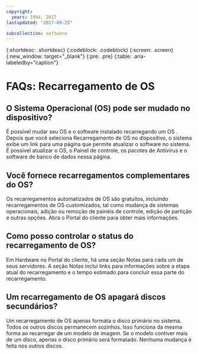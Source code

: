 ```yaml
---
copyright:
  years: 1994, 2017
lastupdated: "2017-09-25"

subcollection: software
---
```


{:shortdesc: .shortdesc}
{:codeblock: .codeblock}
{:screen: .screen}
{:new_window: target="_blank"}
{:pre: .pre}
{:table: .aria-labeledby="caption"}

# FAQs: Recarregamento de OS

## O Sistema Operacional (OS) pode ser mudado no dispositivo?

É possível mudar seu OS e o software instalado recarregando um OS <!--[OS Reload](perform-os-reload-device.html){:new_window}-->. Depois que você seleciona Recarregamento de OS no dispositivo, o sistema exibe um link para uma página que permite atualizar o software no sistema. É possível atualizar o OS, o Painel de controle, os pacotes de Antivírus e o software de banco de dados nessa página.

## Você fornece recarregamentos complementares do OS?

Os recarregamentos automatizados de OS são gratuitos, incluindo recarregamentos de OS customizados, tal como mudança de sistemas operacionais, adição ou remoção de painéis de controle, edição de partição e outras opções. Abra o Portal do cliente para obter mais informações.

## Como posso controlar o status do recarregamento de OS?

Em Hardware no Portal do cliente, há uma seção Notas para cada um de seus servidores. A seção Notas inclui links para informações sobre a etapa atual do recarregamento e o tempo estimado para concluir essa parte do recarregamento.

## Um recarregamento de OS apagará discos secundários?

Um recarregamento de OS apenas formata o disco primário no sistema. Todos os outros discos permanecem sozinhos. Isso funciona da mesma forma ao recarregar de um modelo de imagem. Se o modelo contiver mais de um disco, apenas o disco primário será formatado. Nenhuma mudança é feita nos outros discos.
